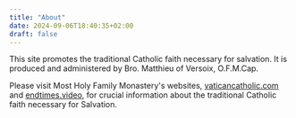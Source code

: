 ```yaml
---
title: "About"
date: 2024-09-06T18:40:35+02:00
draft: false
---
```




This site promotes the traditional Catholic faith necessary for salvation. It is produced and administered by Bro. Matthieu of Versoix, O.F.M.Cap.

Please visit Most Holy Family Monastery's websites, [vaticancatholic.com](https://vaticancatholic.com) and [endtimes.video](https://endtimes.video), for crucial information about the traditional Catholic faith necessary for Salvation.
